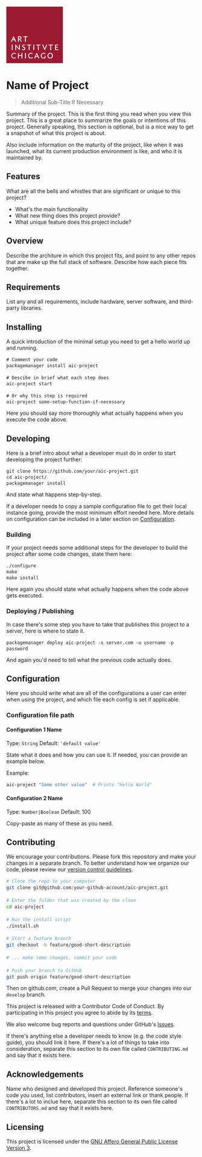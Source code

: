 ![Art Institute of Chicago](https://raw.githubusercontent.com/Art-Institute-of-Chicago/template/master/aic-logo.gif)

# Name of Project
> Additional Sub-Title If Necessary

Summary of the project. This is the first thing you read when you view this
project. This is a great place to summarize the goals or intentions of this
project. Generally speaking, this section is optional, but is a nice way to
get a snapshot of what this project is about.

Also include information on the maturity of the project, like when it was
launched, what its current production environment is like, and who it is
maintained by.

## Features

What are all the bells and whistles that are significant or unique to this project?

* What's the main functionality
* What new thing does this project provide?
* What unique feature does this project include?

## Overview

Describe the architure in which this project fits, and point to any other repos
that are make up the full stack of software. Describe how each piece fits
together.

## Requirements

List any and all requirements, include hardware, server software, and third-party
libraries.

## Installing

A quick introduction of the minimal setup you need to get a hello world up and
running.

```shell
# Comment your code
packagemanager install aic-project

# Descibe in brief what each step does
aic-project start

# Or why this step is required
aic-project some-setup-function-if-necessary
```

Here you should say more thoroughly what actually happens when you execute the code above.

## Developing

Here is a brief intro about what a developer must do in order to start developing
the project further:

```shell
git clone https://github.com/your/aic-project.git
cd aic-project/
packagemanager install
```

And state what happens step-by-step.

If a developer needs to copy a sample configuration file to get their local instance
going, provide the most minimum effort needed here. More details on configuration can
be included in a later section on [Configuration](#configuration).

### Building

If your project needs some additional steps for the developer to build the
project after some code changes, state them here:

```shell
./configure
make
make install
```

Here again you should state what actually happens when the code above gets
executed.

### Deploying / Publishing

In case there's some step you have to take that publishes this project to a
server, here is where to state it.

```shell
packagemanager deploy aic-project -s server.com -u username -p password
```

And again you'd need to tell what the previous code actually does.

## Configuration

Here you should write what are all of the configurations a user can enter when
using the project, and which file each config is set if applicable.

### Configuration file path

#### Configuration 1 Name
Type: `String`
Default: `'default value'`

State what it does and how you can use it. If needed, you can provide
an example below.

Example:
```bash
aic-project "Some other value"  # Prints "Hello World"
```

#### Configuration 2 Name
Type: `Number|Boolean`
Default: 100

Copy-paste as many of these as you need.

## Contributing

We encourage your contributions. Please fork this repository and make your changes in a separate branch. To better understand how we organize our code, please review our [version control guidelines](https://docs.google.com/document/d/1B-27HBUc6LDYHwvxp3ILUcPTo67VFIGwo5Hiq4J9Jjw).

```bash
# Clone the repo to your computer
git clone git@github.com:your-github-account/aic-project.git

# Enter the folder that was created by the clone
cd aic-project

# Run the install script
./install.sh

# Start a feature branch
git checkout -b feature/good-short-description

# ... make some changes, commit your code

# Push your branch to GitHub
git push origin feature/good-short-description
```

Then on github.com, create a Pull Request to merge your changes into our
`develop` branch.

This project is released with a Contributor Code of Conduct. By participating in
this project you agree to abide by its [terms](CODE_OF_CONDUCT.md).

We also welcome bug reports and questions under GitHub's [Issues](issues).

If there's anything else a developer needs to know (e.g. the code style
guide), you should link it here. If there's a lot of things to take into
consideration, separate this section to its own file called `CONTRIBUTING.md`
and say that it exists here.

## Acknowledgements

Name who designed and developed this project. Reference someone's code you used,
list contributors, insert an external link or thank people. If there's a lot to
inclue here, separate this section to its own file called `CONTRIBUTORS.md` and
say that it exists here.

## Licensing

This project is licensed under the [GNU Affero General Public License
Version 3](LICENSE).
